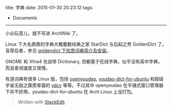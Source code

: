 title: 字典
date: 2015-01-30 20:23:12
tags:
- Documents
---

小众玩意儿，就不写进 ArchWiki 了。

Linux 下大名鼎鼎的字典大概要数经典之家 StarDict 与后起之秀 GoldenDict 了。盲荐后者，参见 [goldendict 下优质词典简介及安装](http://blog.yuanbin.me/posts/2013/01/goldendictxia-san-da-you-zhi-ci-ku-shi-yong-xiao-ji.html)。

GNOME 和 Xfce4 也自带 Dictionary, 但都基于在线字典，似乎没有英中字典，而且查询速度又很慢。

有道词典有很多 Linux 版，包括 [openyoudao](https://bbs.archlinuxcn.org/viewtopic.php?id=995&p=2), [youdao-dict-for-ubuntu](https://github.com/idning/youdao-dict-for-ubuntu) 和超级宇宙无敌之霹雳笨猫的 [ydcv](https://github.com/felixonmars/ydcv) 等等。不过其中 openyoudao 在平铺式窗口管理器下并不好用，youdao-dict-for-ubuntu 在 Arch Linux 上没打包。


> Written with [StackEdit](https://stackedit.io/).
